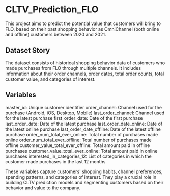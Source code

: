 # CLTV_Prediction_FLO

This project aims to predict the potential value that customers will bring to FLO, based on their past shopping behavior as OmniChannel (both online and offline) customers between 2020 and 2021.

## Dataset Story

The dataset consists of historical shopping behavior data of customers who made purchases from FLO through multiple channels. It includes information about their order channels, order dates, total order counts, total customer value, and categories of interest.

## Variables

master_id: Unique customer identifier
order_channel: Channel used for the purchase (Android, iOS, Desktop, Mobile)
last_order_channel: Channel used for the latest purchase
first_order_date: Date of the first purchase
last_order_date: Date of the latest purchase
last_order_date_online: Date of the latest online purchase
last_order_date_offline: Date of the latest offline purchase
order_num_total_ever_online: Total number of purchases made online
order_num_total_ever_offline: Total number of purchases made offline
customer_value_total_ever_offline: Total amount paid in offline purchases
customer_value_total_ever_online: Total amount paid in online purchases
interested_in_categories_12: List of categories in which the customer made purchases in the last 12 months

These variables capture customers' shopping habits, channel preferences, spending patterns, and categories of interest. They play a crucial role in building CLTV prediction models and segmenting customers based on their behavior and value to the company.

